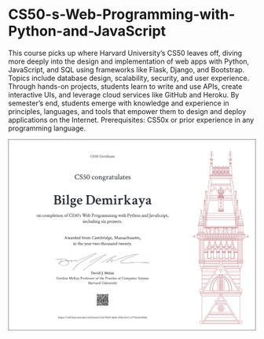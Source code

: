 # CS50-s-Web-Programming-with-Python-and-JavaScript
This course picks up where Harvard University’s CS50 leaves off, diving more deeply into the design and implementation of web apps with Python, JavaScript, and SQL using frameworks like Flask, Django, and Bootstrap. Topics include database design, scalability, security, and user experience. Through hands-on projects, students learn to write and use APIs, create interactive UIs, and leverage cloud services like GitHub and Heroku. By semester’s end, students emerge with knowledge and experience in principles, languages, and tools that empower them to design and deploy applications on the Internet.  Prerequisites: CS50x or prior experience in any programming language.


![alt text](https://github.com/bilgedemirkaya/CS50-s-Web-Programming-with-Python-and-JavaScript/blob/master/CS50W.png)
